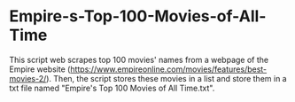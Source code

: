 # Empire-s-Top-100-Movies-of-All-Time

This script web scrapes top 100 movies' names from a webpage of the Empire website (https://www.empireonline.com/movies/features/best-movies-2/). Then, the script
stores these movies in a list and store them in a txt file named "Empire's Top 100 Movies of All Time.txt".
